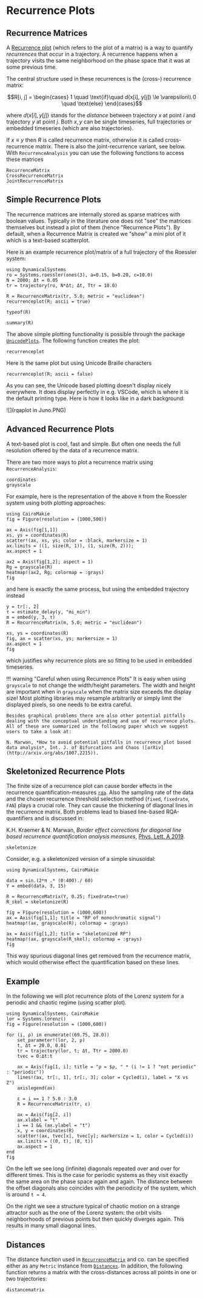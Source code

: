 # Recurrence Plots
## Recurrence Matrices

A [Recurrence plot](https://en.wikipedia.org/wiki/Recurrence_plot) (which refers to the plot of a matrix) is a way to quantify *recurrences* that occur in a trajectory. A recurrence happens when a trajectory visits the same neighborhood on the phase space that it was at some previous time.

The central structure used in these recurrences is the (cross-) recurrence matrix:
```math
R[i, j] = \begin{cases}
1 \quad \text{if}\quad d(x[i], y[j]) \le \varepsilon\\
0 \quad \text{else}
\end{cases}
```
where $d(x[i], y[j])$ stands for the _distance_ between trajectory $x$ at point $i$ and trajectory $y$ at point $j$. Both $x, y$ can be single timeseries, full trajectories or embedded timeseries (which are also trajectories).

If $x\equiv y$ then $R$ is called recurrence matrix, otherwise it is called cross-recurrence matrix. There is also the joint-recurrence variant, see below.
With `RecurrenceAnalysis` you can use the following functions to access these matrices
```@docs
RecurrenceMatrix
CrossRecurrenceMatrix
JointRecurrenceMatrix
```

## Simple Recurrence Plots
The recurrence matrices are internally stored as sparse matrices with boolean values. Typically in the literature one does not "see" the matrices themselves but instead a plot of them (hence "Recurrence Plots"). By default, when a Recurrence Matrix is created we "show" a mini plot of it which is a text-based scatterplot.

Here is an example recurrence plot/matrix of a full trajectory of the Roessler system:
```@example MAIN
using DynamicalSystems
ro = Systems.roessler(ones(3), a=0.15, b=0.20, c=10.0)
N = 2000; Δt = 0.05
tr = trajectory(ro, N*Δt; Δt, Ttr = 10.0)

R = RecurrenceMatrix(tr, 5.0; metric = "euclidean")
recurrenceplot(R; ascii = true)
```
```@example MAIN
typeof(R)
```
```@example MAIN
summary(R)
```


The above simple plotting functionality is possible through the package [`UnicodePlots`](https://github.com/Evizero/UnicodePlots.jl). The following function creates the plot:
```@docs
recurrenceplot
```


Here is the same plot but using Unicode Braille characters
```@example MAIN
recurrenceplot(R; ascii = false)
```

As you can see, the Unicode based plotting doesn't display nicely everywhere. It does display perfectly in e.g. VSCode, which is where it is the default printing type. Here is how it looks like in a dark background:

![](rqaplot in Juno.PNG)

## Advanced Recurrence Plots
A text-based plot is cool, fast and simple. But often one needs the full resolution offered by the data of a recurrence matrix.

There are two more ways to plot a recurrence matrix using `RecurrenceAnalysis`:

```@docs
coordinates
grayscale
```

For example, here is the representation of the above `R` from the Roessler system using both plotting approaches:

```@example MAIN
using CairoMakie
fig = Figure(resolution = (1000,500))

ax = Axis(fig[1,1])
xs, ys = coordinates(R)
scatter!(ax, xs, ys; color = :black, markersize = 1)
ax.limits = ((1, size(R, 1)), (1, size(R, 2)));
ax.aspect = 1

ax2 = Axis(fig[1,2]; aspect = 1)
Rg = grayscale(R)
heatmap!(ax2, Rg; colormap = :grays)
fig
```

and here is exactly the same process, but using the embedded trajectory instead
```@example MAIN
y = tr[:, 2]
τ = estimate_delay(y, "mi_min")
m = embed(y, 3, τ)
R = RecurrenceMatrix(m, 5.0; metric = "euclidean")

xs, ys = coordinates(R)
fig, ax = scatter(xs, ys; markersize = 1)
ax.aspect = 1
fig
```

which justifies why recurrence plots are so fitting to be used in embedded timeseries.

!!! warning "Careful when using Recurrence Plots"
    It is easy when using `grayscale` to not change the width/height parameters. The width and height are important when in `grayscale` when the matrix size exceeds the display size! Most plotting libraries may resample arbitrarily or simply limit the displayed pixels, so one needs to be extra careful.

    Besides graphical problems there are also other potential pitfalls dealing with the conceptual understanding and use of recurrence plots. All of these are summarized in the following paper which we suggest users to take a look at:

    N. Marwan, *How to avoid potential pitfalls in recurrence plot based data analysis*, Int. J. of Bifurcations and Chaos ([arXiv](http://arxiv.org/abs/1007.2215)).

## Skeletonized Recurrence Plots

The finite size of a recurrence plot can cause border effects in the recurrence quantification-measures [`rqa`](@ref).
Also the sampling rate of the data and the chosen recurrence threshold selection method (`fixed`, `fixedrate`, `FAN`)
plays a crucial role. They can cause the thickening of diagonal lines in the recurrence matrix.
Both problems lead to biased line-based RQA-quantifiers and is discussed in:

K.H. Kraemer & N. Marwan, *Border effect corrections for diagonal line based recurrence quantification analysis measures*,
[Phys. Lett. A 2019](https://publications.pik-potsdam.de/rest/items/item_23376_6/component/file_24222/content).

```@docs
skeletonize
```

Consider, e.g. a skeletonized version of a simple sinusoidal:
```@example MAIN
using DynamicalSystems, CairoMakie

data = sin.(2*π .* (0:400)./ 60)
Y = embed(data, 3, 15)

R = RecurrenceMatrix(Y, 0.25; fixedrate=true)
R_skel = skeletonize(R)

fig = Figure(resolution = (1000,600))
ax = Axis(fig[1,1]; title = "RP of monochromatic signal")
heatmap!(ax, grayscale(R); colormap = :grays)

ax = Axis(fig[1,2]; title = "skeletonized RP")
heatmap!(ax, grayscale(R_skel); colormap = :grays)
fig
```

This way spurious diagonal lines get removed from the recurrence matrix, which
would otherwise effect the quantification based on these lines.

## Example

In the following we will plot recurrence plots of the Lorenz system for a periodic and chaotic regime (using scatter plot).

```@example MAIN
using DynamicalSystems, CairoMakie
lor = Systems.lorenz()
fig = Figure(resolution = (1000,600))

for (i, ρ) in enumerate((69.75, 28.0))
    set_parameter!(lor, 2, ρ)
    t, Δt = 20.0, 0.01
    tr = trajectory(lor, t; Δt, Ttr = 2000.0)
    tvec = 0:Δt:t

    ax = Axis(fig[1, i]; title = "ρ = $ρ, " * (i != 1 ? "not periodic" : "periodic"))
    lines!(ax, tr[:, 1], tr[:, 3]; color = Cycled(i), label = "X vs Z")
    axislegend(ax)

    ε = i == 1 ? 5.0 : 3.0
    R = RecurrenceMatrix(tr, ε)

    ax = Axis(fig[2, i])
    ax.xlabel = "t"
    i == 1 && (ax.ylabel = "t")
    x, y = coordinates(R)
    scatter!(ax, tvec[x], tvec[y]; markersize = 1, color = Cycled(i))
    ax.limits = ((0, t), (0, t))
    ax.aspect = 1
end
fig
```

On the left we see long (infinite) diagonals repeated over and over for different times. This is the case for periodic systems as they visit exactly the same area on the phase space again and again. The distance between the offset diagonals also coincides with the periodicity of the system, which is around `t ≈ 4`.

On the right we see a structure typical of chaotic motion on a strange attractor such as the one of the Lorenz system: the orbit visits neighborhoods of previous points but then quickly diverges again. This results in many small diagonal lines.

## Distances
The distance function used in [`RecurrenceMatrix`](@ref) and co. can be specified either as any `Metric` instance from [`Distances`](https://github.com/JuliaStats/Distances.jl). In addition, the following function returns a matrix with the cross-distances across all points in one or two trajectories:
```@docs
distancematrix
```
